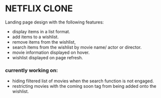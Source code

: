 # NETFLIX CLONE

Landing page design with the following features:

- display items in a list format.
- add items to a wishlist.
- remove items from the wishlist,
- search items from the wishlist by movie name/ actor or director.
- movie information displayed on hover.
- wishlist displayed on page refresh.


### currently working on:

- hiding filtered list of movies when the search function is not engaged.
- restricting movies with the coming soon tag from being added onto the wishlist.
